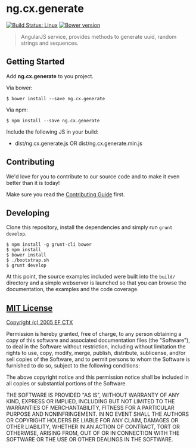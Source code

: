 # ng.cx.generate
[![Build Status: Linux](http://img.shields.io/travis/ef-ctx/ng.cx.generate/master.svg?style=flat-square)](https://travis-ci.org/ef-ctx/ng.cx.generate)
[![Bower version](http://img.shields.io/bower/v/ng.cx.generate.svg?style=flat-square)](https://github.com/ef-ctx/ng.cx.generate)

> AngularJS service, provides methods to generate uuid, random strings and sequences.

## Getting Started

Add **ng.cx.generate** to you project.

Via bower:

```
$ bower install --save ng.cx.generate
```

Via npm:

```
$ npm install --save ng.cx.generate
```

Include the following JS in your build:
- dist/ng.cx.generate.js OR dist/ng.cx.generate.min.js


## Contributing

We'd love for you to contribute to our source code and to make it even better than it is today!

Make sure you read the [Contributing Guide](CONTRIBUTING.md) first.


## Developing

Clone this repository, install the dependencies and simply run `grunt develop`.

```
$ npm install -g grunt-cli bower
$ npm install
$ bower install
$ ./bootstrap.sh
$ grunt develop
```

At this point, the source examples included were built into the `build/` directory and a simple webserver is launched so
that you can browse the documentation, the examples and the code coverage.


## [MIT License](LICENSE)

[Copyright (c) 2005 EF CTX](https://raw.githubusercontent.com/EFEducationFirstMobile/oss/master/LICENSE)

Permission is hereby granted, free of charge, to any person obtaining a copy of
this software and associated documentation files (the "Software"), to deal in
the Software without restriction, including without limitation the rights to
use, copy, modify, merge, publish, distribute, sublicense, and/or sell copies of
the Software, and to permit persons to whom the Software is furnished to do so,
subject to the following conditions:

The above copyright notice and this permission notice shall be included in all
copies or substantial portions of the Software.

THE SOFTWARE IS PROVIDED "AS IS", WITHOUT WARRANTY OF ANY KIND, EXPRESS OR
IMPLIED, INCLUDING BUT NOT LIMITED TO THE WARRANTIES OF MERCHANTABILITY, FITNESS
FOR A PARTICULAR PURPOSE AND NONINFRINGEMENT. IN NO EVENT SHALL THE AUTHORS OR
COPYRIGHT HOLDERS BE LIABLE FOR ANY CLAIM, DAMAGES OR OTHER LIABILITY, WHETHER
IN AN ACTION OF CONTRACT, TORT OR OTHERWISE, ARISING FROM, OUT OF OR IN
CONNECTION WITH THE SOFTWARE OR THE USE OR OTHER DEALINGS IN THE SOFTWARE.

